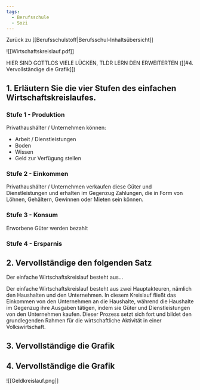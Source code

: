 ```yaml
---
tags:
  - Berufsschule
  - Sozi
---
```

Zurück zu [[Berufsschulstoff|Berufsschul-Inhaltsübersicht]]

![[Wirtschaftskreislauf.pdf]]

HIER SIND GOTTLOS VIELE LÜCKEN, TLDR LERN DEN ERWEITERTEN ([[#4. Vervollständige die Grafik]])

## 1. Erläutern Sie die vier Stufen des einfachen Wirtschaftskreislaufes.

### Stufe 1 - Produktion

Privathaushälter / Unternehmen können:
- Arbeit / Dienstleistungen
- Boden
- Wissen
- Geld
zur Verfügung stellen
### Stufe 2 - Einkommen

Privathaushälter / Unternehmen verkaufen diese Güter und Dienstleistungen und erhalten im Gegenzug Zahlungen, die in Form von Löhnen, Gehältern, Gewinnen oder Mieten sein können. 
### Stufe 3 - Konsum

Erworbene Güter werden bezahlt

### Stufe 4 - Ersparnis


## 2. Vervollständige den folgenden Satz

Der einfache Wirtschaftskreislauf besteht aus...

Der einfache Wirtschaftskreislauf besteht aus zwei Hauptakteuren, nämlich den Haushalten und den Unternehmen. In diesem Kreislauf fließt das Einkommen von den Unternehmen an die Haushalte, während die Haushalte im Gegenzug ihre Ausgaben tätigen, indem sie Güter und Dienstleistungen von den Unternehmen kaufen. Dieser Prozess setzt sich fort und bildet den grundlegenden Rahmen für die wirtschaftliche Aktivität in einer Volkswirtschaft.


## 3. Vervollständige die Grafik




## 4. Vervollständige die Grafik

![[Geldkreislauf.png]]